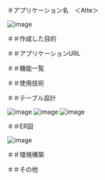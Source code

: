 ＃アプリケーション名　＜Atte＞

![image](https://github.com/tatsuyakunugi/Atte/assets/143701240/3a09f161-ec6a-474e-a75e-1be52a2030ed)

＃＃作成した目的

＃＃アプリケーションURL

＃＃機能一覧

＃＃使用技術

＃＃テーブル設計

![image](https://github.com/tatsuyakunugi/Atte/assets/143701240/2ce29c3d-a2db-4557-89fc-2a28305c2df8)
![image](https://github.com/tatsuyakunugi/Atte/assets/143701240/860c44ba-07d9-4639-ae55-bba6c9199f96)
![image](https://github.com/tatsuyakunugi/Atte/assets/143701240/7fd95147-2ccb-4db4-8aa9-8b7975fefba9)

＃＃ER図

![image](https://github.com/tatsuyakunugi/Atte/assets/143701240/d4cf0120-00e6-4b32-89c6-63d3b81dfcc0)

＃＃環境構築

＃＃その他
